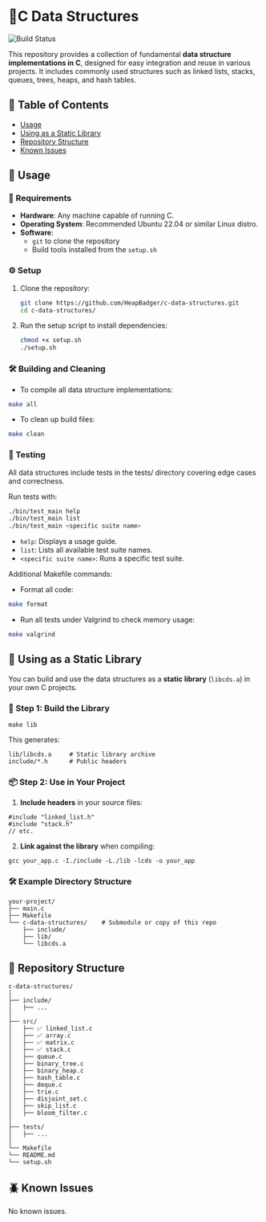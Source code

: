 # 🧠C Data Structures

![Build Status](https://github.com/HeapBadger/c-data-structures/actions/workflows/ci.yml/badge.svg)

This repository provides a collection of fundamental **data structure implementations in C**, designed for easy integration and reuse in various projects. It includes commonly used structures such as linked lists, stacks, queues, trees, heaps, and hash tables.


## 🧭 Table of Contents

- [Usage](#-usage)
- [Using as a Static Library](#-using-as-a-static-library)
- [Repository Structure](#-repository-structure)
- [Known Issues](#-known-issues)

## 🚀 Usage

### 📝 Requirements

- **Hardware**: Any machine capable of running C.
- **Operating System**: Recommended Ubuntu 22.04 or similar Linux distro.
- **Software**: 
  - `git` to clone the repository
  - Build tools installed from the `setup.sh`

### ⚙️ Setup

1. Clone the repository:

   ```sh
   git clone https://github.com/HeapBadger/c-data-structures.git
   cd c-data-structures/
   ```
1. Run the setup script to install dependencies:

   ```sh
   chmod +x setup.sh
   ./setup.sh
   ```

### 🛠️ Building and Cleaning

- To compile all data structure implementations:
```sh
make all
```
- To clean up build files:
```sh
make clean
```

### 🧪 Testing

All data structures include tests in the tests/ directory covering edge cases and correctness.

Run tests with:

```sh
./bin/test_main help
./bin/test_main list
./bin/test_main <specific suite name>
```

- `help`: Displays a usage guide.
- `list`: Lists all available test suite names.
- `<specific suite name>`: Runs a specific test suite.

Additional Makefile commands:
- Format all code:
```sh
make format
```
- Run all tests under Valgrind to check memory usage:
```sh
make valgrind
```

## 🧩 Using as a Static Library

You can build and use the data structures as a **static library** (`libcds.a`) in your own C projects.

### 🔧 Step 1: Build the Library

```
make lib
```

This generates:

```
lib/libcds.a     # Static library archive
include/*.h      # Public headers
```

### 📦 Step 2: Use in Your Project

1. **Include headers** in your source files:

```
#include "linked_list.h"
#include "stack.h"
// etc.
```

2. **Link against the library** when compiling:

```
gcc your_app.c -I./include -L./lib -lcds -o your_app
```

### 🛠 Example Directory Structure

```
your-project/
├── main.c
├── Makefile
└── c-data-structures/    # Submodule or copy of this repo
    ├── include/
    ├── lib/
    └── libcds.a
```

## 📁 Repository Structure

```
c-data-structures/
│
├── include/
│   ├── ...
│
├── src/
│   ├── ✅ linked_list.c
│   ├── ✅ array.c
│   ├── ✅ matrix.c
│   ├── ✅ stack.c
│   ├── queue.c
│   ├── binary_tree.c
│   ├── binary_heap.c
│   ├── hash_table.c
│   ├── deque.c          
│   ├── trie.c        
│   ├── disjoint_set.c    
│   ├── skip_list.c           
│   ├── bloom_filter.c       
│
├── tests/
│   ├── ...
│
└── Makefile
└── README.md
└── setup.sh
```

## 🪲 Known Issues

No known issues.
